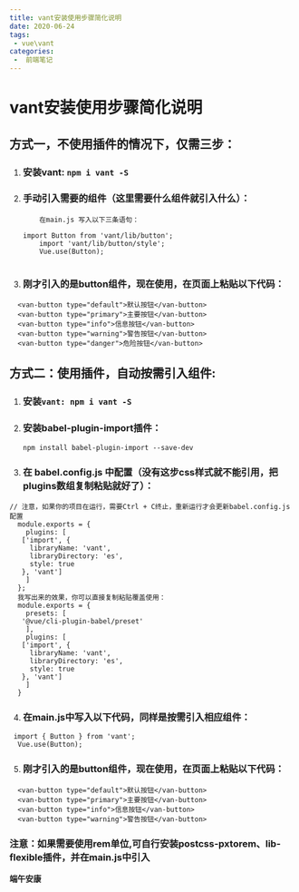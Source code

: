 ```yaml
---
title: vant安装使用步骤简化说明
date: 2020-06-24
tags:
 - vue\vant
categories:
 -  前端笔记
---
```



# vant安装使用步骤简化说明

## 方式一，不使用插件的情况下，仅需三步：

1. ### 安装vant: `npm i vant -S`

2. ### 手动引入需要的组件（这里需要什么组件就引入什么）：
	
	```
	    在main.js 写入以下三条语句：
	    
	import Button from 'vant/lib/button';
		import 'vant/lib/button/style';
		Vue.use(Button);
	
	
	```
	
	
	
3. ### 刚才引入的是button组件，现在使用，在页面上粘贴以下代码：

```
  <van-button type="default">默认按钮</van-button>
  <van-button type="primary">主要按钮</van-button>
  <van-button type="info">信息按钮</van-button>
  <van-button type="warning">警告按钮</van-button>
  <van-button type="danger">危险按钮</van-button>
```



## 方式二：使用插件，自动按需引入组件:

1. ### 安装`vant: npm i vant -S`

2. ### 安装babel-plugin-import插件：

   ```
   npm install babel-plugin-import --save-dev
   ```

   

3. ### 在 babel.config.js 中配置（没有这步css样式就不能引用，把plugins数组复制粘贴就好了）：

  

```
// 注意，如果你的项目在运行，需要Ctrl + C终止，重新运行才会更新babel.config.js配置
  module.exports = {
    plugins: [
   ['import', {
     libraryName: 'vant',
     libraryDirectory: 'es',
     style: true
   }, 'vant']
    ]
  };
  我写出来的效果，你可以直接复制粘贴覆盖使用：
  module.exports = {
    presets: [
   '@vue/cli-plugin-babel/preset'
    ],
    plugins: [
   ['import', {
     libraryName: 'vant',
     libraryDirectory: 'es',
     style: true
   }, 'vant']
    ]
  }
```



4. ### 在main.js中写入以下代码，同样是按需引入相应组件：

 

```
 import { Button } from 'vant';
  Vue.use(Button);
```



5. ### 刚才引入的是button组件，现在使用，在页面上粘贴以下代码：

```
  <van-button type="default">默认按钮</van-button>
  <van-button type="primary">主要按钮</van-button>
  <van-button type="info">信息按钮</van-button>
  <van-button type="warning">警告按钮</van-button>
```



### 注意：如果需要使用rem单位,可自行安装postcss-pxtorem、lib-flexible插件，并在main.js中引入

**端午安康**
<Valine></Valine>